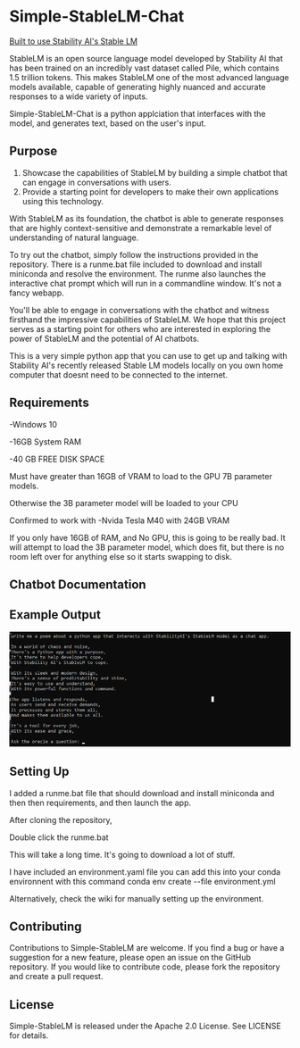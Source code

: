 # Simple-StableLM-Chat

[Built to use Stability AI's Stable LM](https://github.com/Stability-AI/StableLM/)

StableLM is an open source language model developed by Stability AI that has been trained on an incredibly vast dataset called Pile, which contains 1.5 trillion tokens. This makes StableLM one of the most advanced language models available, capable of generating highly nuanced and accurate responses to a wide variety of inputs.

Simple-StableLM-Chat is a python applciation that interfaces with the model, and generates text, based on the user's input.

Purpose
-----------
1. Showcase the capabilities of StableLM by building a simple chatbot that can engage in conversations with users. 
2. Provide a starting point for developers to make their own applications using this technology.

With StableLM as its foundation, the chatbot is able to generate responses that are highly context-sensitive and demonstrate a remarkable level of understanding of natural language.

To try out the chatbot, simply follow the instructions provided in the repository. There is a runme.bat file included to download and install miniconda and resolve the environment. The runme also launches the interactive chat prompt which will run in a commandline window. It's not a fancy webapp. 

You'll be able to engage in conversations with the chatbot and witness firsthand the impressive capabilities of StableLM. We hope that this project serves as a starting point for others who are interested in exploring the power of StableLM and the potential of AI chatbots.

This is a very simple python app that you can use to get up and talking with Stability AI's recently released Stable LM models locally on you own home computer that doesnt need to be connected to the internet.

Requirements
---------------

-Windows 10 

-16GB System RAM

-40 GB FREE DISK SPACE

Must have greater than 16GB of VRAM to load to the GPU 7B parameter models.

Otherwise the 3B parameter model will be loaded to your CPU


Confirmed to work with
-Nvida Tesla M40 with 24GB VRAM



If you only have 16GB of RAM, and No GPU, this is going to be really bad. 
It will attempt to load the 3B parameter model, which does fit, but there
is no room left over for anything else so it starts swapping to disk. 


Chatbot Documentation
---------------



Example Output
---------------
![Working](https://github.com/astrobleem/Simple-StableLM-Chat/blob/c48523ebf1e942e33cce2ca434c368a57a8f798f/stablepoem.png)




Setting Up
---------------

I added a runme.bat file that should download and install miniconda and then then requirements, and then launch the app. 


After cloning the repository, 


Double click the runme.bat


This will take a long time. It's going to download a lot of stuff.


I have included an environment.yaml file you can add this into your conda environnent with this command
conda env create --file environment.yml

Alternatively, check the wiki for manually setting up the environment.




Contributing
-------------

Contributions to Simple-StableLM are welcome. If you find a bug or have a suggestion for a new feature, please open an issue on the GitHub repository. If you would like to contribute code, please fork the repository and create a pull request.

License
------------
Simple-StableLM is released under the Apache 2.0 License. See LICENSE for details.




